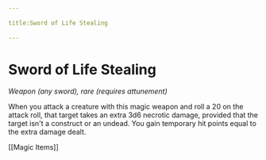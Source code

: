 --- 
title:Sword of Life Stealing 
---
# Sword of Life Stealing

*Weapon (any sword), rare (requires attunement)*

When you attack a creature with this magic weapon and roll a 20 on the attack roll, that target takes an extra 3d6 necrotic damage, provided that the target isn't a construct or an undead. You gain temporary hit points equal to the extra damage dealt.


[[Magic Items]]
